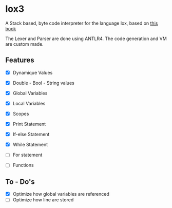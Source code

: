 # lox3

A Stack based, byte code interpreter for the language lox, based on [this book](https://craftinginterpreters.com/)

The Lexer and Parser are done using ANTLR4.
The code generation and VM are custom made.

## Features

- [x] Dynamique Values
- [x] Double - Bool - String values
- [x] Global Variables
- [x] Local Variables
- [x] Scopes 
- [x] Print Statement
- [x] If-else Statement
- [x] While Statement
- [ ] For statement
- [ ] Functions


## To - Do's
- [x] Optimize how global variables are referenced
- [ ] Optimize how line are stored
